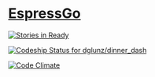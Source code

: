 # [EspressGo](http://espressgo.herokuapp.com/)

[![Stories in Ready](https://badge.waffle.io/dglunz/dinner_dash.png?label=ready&title=Ready)](http://waffle.io/dglunz/dinner_dash)

[ ![Codeship Status for dglunz/dinner_dash](https://codeship.com/projects/29d38850-50b1-0132-7beb-5a2e61fe1d89/status?branch=master)](https://codeship.com/projects/48121)

[![Code Climate](https://codeclimate.com/github/dglunz/dinner_dash/badges/gpa.svg)](https://codeclimate.com/github/dglunz/dinner_dash)
